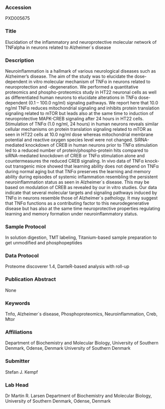 ### Accession
PXD005675

### Title
Elucidation of the inflammatory and neuroprotective molecular network of TNFalpha in neurons related to Alzheimer´s disease

### Description
Neuroinflammation is a hallmark of various neurological diseases such as Alzheimer’s disease. The aim of the study was to elucidate the dose-dependent in vitro molecular mechanism of TNFα in neurons related to neuroprotection and -degeneration. We performed a quantitative proteomics and phospho-proteomics study in HT22 neuronal cells as well as differentiated human neurons to elucidate alterations in TNFα dose-dependent (0.1 – 100.0 ng/ml) signaling pathways. We report here that 10.0 ng/ml TNFα reduces mitochondrial signaling and inhibits protein translation signaling related to mTOR but leads also at the same time to induction of neuroprotective MAPK-CREB signaling after 24 hours in HT22 cells. Stimulation of TNFα (1.0 ng/ml, 24 hours) in human neurons reveals similar cellular mechanisms on protein translation signaling related to mTOR as seen in HT22 cells at 10.0 ng/ml dose whereas mitochondrial membrane potential and reactive oxygen species level were not changed.  SiRNA-mediated knockdown of CREB in human neurons prior to TNFα stimulation led to a reduced number of protein/phospho-protein hits compared to siRNA-mediated knockdown of CREB or TNFα stimulation alone and countermeasures the reduced CREB signaling. In vivo data of TNFα knock-out transgenic mice showed that learning ability does not depend on TNFα during normal aging but that TNFα preserves the learning and memory ability during episodes of systemic inflammation resembling the persistent neuroinflammation status as seen in Alzheimer´s disease. This may be based on modulation of CREB as revealed by our in vitro studies. Our data indicate that several molecular targets and signaling pathways induced by TNFα in neurons resemble those of Alzheimer´s pathology. It may suggest that TNFα functions as a contributing factor to this neurodegenerative disease but has also at the same time neuroprotective properties regulating learning and memory formation under neuroinflammatory status.

### Sample Protocol
In solution digestion, TMT labeling, Titanium-based sample preparation to get unmodified and phosphopeptides

### Data Protocol
Proteome discoverer 1.4, DanteR-based analysis with roll-up

### Publication Abstract
None

### Keywords
Tnfα, Alzheimer´s disease, Phosphoproteomics, Neuroinflammation, Creb, Mtor

### Affiliations
Department of Biochemistry and Molecular Biology, University of Southern Denmark, Odense, Denmark
University of Southern Denmark

### Submitter
Stefan J. Kempf

### Lab Head
Dr Martin R. Larsen
Department of Biochemistry and Molecular Biology, University of Southern Denmark, Odense, Denmark


